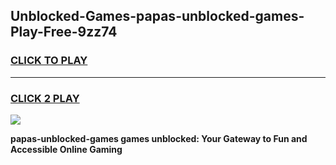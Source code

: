 
## Unblocked-Games-papas-unblocked-games-Play-Free-9zz74
<h3>
<a href="https://premium76.site?title=papas-unblocked-games&ref=22A">CLICK TO PLAY</a></h3>
<hr>

<h3>
<a href="https://premium76.site?title=papas-unblocked-games&ref=22A">CLICK 2 PLAY</a>
  
</h3>

<a href="https://premium76.site?title=papas-unblocked-games&ref=22A"><img src="https://clearcache.store/games.png"></a>


**papas-unblocked-games games unblocked: Your Gateway to Fun and Accessible Online Gaming**
